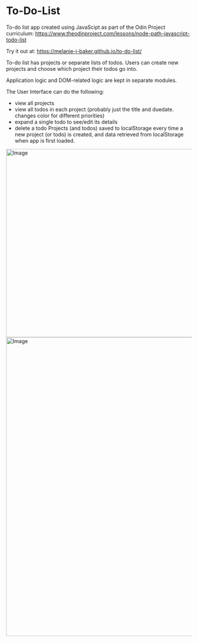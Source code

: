 # To-Do-List

To-do list app created using JavaScipt as part of the Odin Project curriculum: https://www.theodinproject.com/lessons/node-path-javascript-todo-list

Try it out at:
https://melanie-j-baker.github.io/to-do-list/

To-do list has projects or separate lists of todos. Users can create new projects and choose which project their todos go into.

Application logic and DOM-related logic are kept in separate modules.

The User Interface can do the following:

- view all projects
- view all todos in each project (probably just the title and duedate. changes color for different priorities)
- expand a single todo to see/edit its details
- delete a todo
  Projects (and todos) saved to localStorage every time a new project (or todo) is created, and data retrieved from localStorage when app is first loaded.

<img width="959" height="511" alt="Image" src="https://github.com/user-attachments/assets/885dc207-a13e-4452-bd6a-ed832daba31c" />

<img width="959" height="811" alt="Image" src="https://github.com/user-attachments/assets/fa1ea577-9598-498a-8981-4efed87b4df2" />
